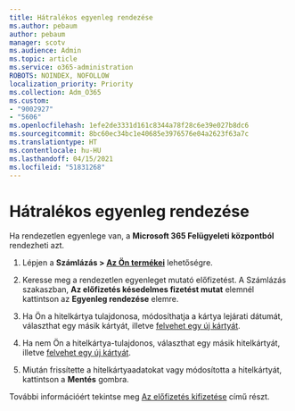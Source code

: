 ```yaml
---
title: Hátralékos egyenleg rendezése
ms.author: pebaum
author: pebaum
manager: scotv
ms.audience: Admin
ms.topic: article
ms.service: o365-administration
ROBOTS: NOINDEX, NOFOLLOW
localization_priority: Priority
ms.collection: Adm_O365
ms.custom:
- "9002927"
- "5606"
ms.openlocfilehash: 1efe2de3331d161c8344a78f28c6e39e027b8dc6
ms.sourcegitcommit: 8bc60ec34bc1e40685e3976576e04a2623f63a7c
ms.translationtype: HT
ms.contentlocale: hu-HU
ms.lasthandoff: 04/15/2021
ms.locfileid: "51831268"
---
```

# <a name="settle-an-outstanding-balance"></a>Hátralékos egyenleg rendezése

Ha rendezetlen egyenlege van, a **Microsoft 365 Felügyeleti központból** rendezheti azt.

1. Lépjen a **Számlázás > [Az Ön termékei](https://go.microsoft.com/fwlink/p/?linkid=842054)** lehetőségre.

2. Keresse meg a rendezetlen egyenleget mutató előfizetést. A Számlázás szakaszban, **Az előfizetés késedelmes fizetést mutat** elemnél kattintson az **Egyenleg rendezése** elemre.

3. Ha Ön a hitelkártya tulajdonosa, módosíthatja a kártya lejárati dátumát, választhat egy másik kártyát, illetve [felvehet egy új kártyát](https://docs.microsoft.com/microsoft-365/commerce/billing-and-payments/manage-payment-methods?view=o365-worldwide).

4. Ha nem Ön a hitelkártya-tulajdonos, választhat egy másik hitelkártyát, illetve [felvehet egy új kártyát](https://docs.microsoft.com/microsoft-365/commerce/billing-and-payments/manage-payment-methods?view=o365-worldwide).

5. Miután frissítette a hitelkártyaadatokat vagy módosította a hitelkártyát, kattintson a **Mentés** gombra.

További információért tekintse meg [Az előfizetés kifizetése](https://docs.microsoft.com/microsoft-365/commerce/billing-and-payments/pay-for-your-subscription?view=o365-worldwide) című részt.
